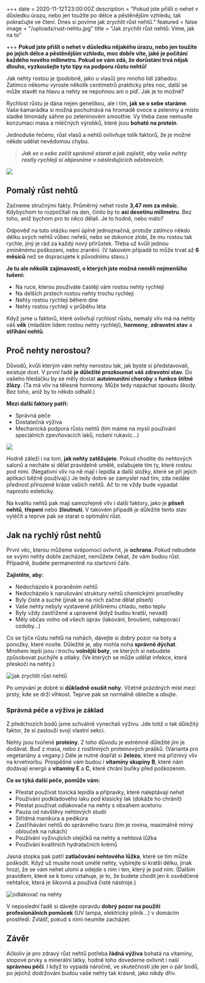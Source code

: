 +++
date = 2020-11-12T23:00:00Z
description = "Pokud jste přišli o nehet v důsledku úrazu, nebo jen toužíte po délce a pěstěnějším vzhledu, tak pokračujte ve čtení. Dnes si povíme jak zrychlit růst nehtů."
featured = false
image = "/uploads/rust-nehtu.jpg"
title = "Jak zrychlit růst nehtů: Víme, jak na to"

+++
**Pokud jste přišli o nehet v důsledku nějakého úrazu, nebo jen toužíte po jejich délce a pěstěnějším vzhledu, moc dobře víte, jaké je počítání každého nového milimetru. Pokud se vám zdá, že dorůstání trvá nějak dlouho, vyzkoušejte tyto tipy na podporu růstu nehtů!**

Jak nehty rostou je (podobně, jako u vlasů) pro mnoho lidí záhadou. Zatímco někomu vyroste několik centimetrů prakticky přes noc, další se může stavět na hlavu a nehty se nepohnou ani o píď. Jak je to možné?

Rychlost růstu je dána nejen genetikou, ale i tím, **jak se o sebe staráme**. Vaše kamarádka si možná pochutnává na hromadě ovoce a zeleniny a místo sladké limonády sáhne po zeleninovém smoothie. Vy třeba zase nemusíte konzumaci masa a mléčných výrobků, které jsou **bohaté na protein**.

Jednoduše řečeno, růst vlasů a nehtů ovlivňuje tolik faktorů, že je možné někde udělat nevědomou chybu.

> **_Jak se o sebe začít správně starat a jak zajistit, aby vaše nehty rostly rychleji si objasníme v následujících odstavcích._**

  
![](/uploads/pomaly-rust-nehtu.jpg)

## Pomalý růst nehtů

Začneme stručnými fakty. Průměrný nehet roste **3,47 mm za měsíc**. Kdybychom to rozpočítali na den, činilo by to **asi desetinu milimetru**. Bez toho, aniž bychom pro to něco dělali. Je to hodně, nebo málo?

Odpověď na tuto otázku není úplně jednoznačná, protože zatímco někdo délku svých nehtů vůbec neřeší, nebo se dokonce zlobí, že mu rostou tak rychle, jiný je rád za každý nový přírůstek. Třeba už kvůli jednou zmíněnému poškození, nebo zranění. (V takovém případě to může trvat až **6 měsíců** než se dopracujete k původnímu stavu.)

**Je tu ale několik zajímavostí, o kterých jste možná neměli nejmenšího tušení:**

* Na ruce, kterou používáte častěji vám rostou nehty rychleji
* Na delších prstech rostou nehty trochu rychleji
* Nehty rostou rychleji během dne
* Nehty rostou rychleji v průběhu léta

Když jsme u faktorů, které ovlivňují rychlost růstu, nemalý vliv má na nehty váš **věk** (mladším lidem rostou nehty rychleji), **hormony**, **zdravotní stav** a **stříhání nehtů**.

## Proč nehty nerostou?

Důvodů, kvůli kterým vám nehty nerostou tak, jak byste si představovali, existuje dost. V první řadě **je důležité prozkoumat váš zdravotní stav**. Do vašeho hledáčku by se měly dostat **autoimunitní choroby** a **funkce štítné žlázy**. (Ta má vliv na tělesné hormony. Může tedy napáchat spoustu škody. Bez toho, aniž by to někdo odhalil.)

**Mezi další faktory patří:**

* Správná péče
* Dostatečná výživa
* Mechanická podpora růstu nehtů (tím máme na mysli používání speciálních zpevňovacích laků, nošení rukavic…)

![](/uploads/pece-o-nehty-2.jpg)

Hodně záleží i na tom, **jak nehty zatěžujete**. Pokud chodíte do nehtových salonů a necháte si dělat pravidelně umělé, oslabujete tím ty, které rostou pod nimi. (Negativní vliv na ně mají i lepidla a další složky, které se při jejich aplikaci běžně používají.) Je tedy dobré se zamyslet nad tím, zda nedáte přednost přirozené kráse vašich nehtů. Ač to ne vždy bude vypadat naprosto esteticky.

Na kvalitu nehtů pak mají samozřejmě vliv i další faktory, jako je **plíseň nehtů**, **třepení** nebo **žloutnutí**. V takovém případě je důležité tento stav vyléčit a teprve pak se starat o optimální růst.

## Jak na rychlý růst nehtů

První věc, kterou můžeme svépomocí ovlivnit, je **ochrana**. Pokud nebudete se svými nehty dobře zacházet, nemůžete čekat, že vám budou růst. Případně, budete permanentně na startovní čáře.

**Zajistěte, aby:**

* Nedocházelo k poraněním nehtů
* Nedocházelo k narušování struktury nehtů chemickými prostředky
* Byly čisté a suché (jinak se na nich začne dělat plíseň)
* Vaše nehty nebyly vystavené přílišnému chladu, nebo teplu
* Byly vždy zastřižené a upravené (když budou kratší, nevadí)
* Měly občas volno od všech úprav (lakování, broušení, nalepovací ozdoby…)

Co se týče růstu nehtů na nohách, dávejte si dobrý pozor na boty a ponožky, které nosíte. Důležité je, aby mohla noha **správně dýchat**. Mnohem lepší jsou i trochu **volnější boty**, ve kterých si nebudete způsobovat puchýře a otlaky. (Ve kterých se může udělat infekce, která přeskočí na nehty.)

![jak zrychlit růst nehtů](/uploads/jak-zrychlit-rust-nehtu.jpg)

Po umývání je dobré si **důkladně osušit nohy**. Včetně prázdných míst mezi prsty, kde se drží vlhkost. Teprve pak se normálně oblečte a obujte.

### Správná péče a výživa je základ

Z předchozích bodů jsme schválně vynechali výživu. Jde totiž o tak důležitý faktor, že si zaslouží svoji vlastní sekci.

Nehty jsou tvořené **proteiny**. Z toho důvodu je extrémně důležité jim je dodávat. Buď z masa, nebo z rostlinných proteinových prášků. (Varianta pro vegetariány a vegany.) Dále je nutné dopřát si **železo**, které má příznivý vliv na krvetvorbu. Prospěšné vám budou i **vitamíny skupiny B**, které nám dodávají energii a **vitamíny E** a **C**, které chrání buňky před poškozením.

**Co se týká další péče, pomůže vám:**

* Přestat používat toxická lepidla a přípravky, které naleptávají nehet
* Používání podkladového laku pod klasický lak (dokáže ho chránit)
* Přestat používat odlakovače na nehty s obsahem acetonu
* Pauza od návštěvy nehtových studií
* Střídmá manikúra a pedikúra
* Zastřihávání nehtů do správného tvaru (tím je rovina, maximálně mírný oblouček na rukách)
* Používání vyživujících olejíčků na nehty a nehtová lůžka
* Používání kvalitních hydratačních krémů

Jasná stopka pak patří **zatlačování nehtového lůžka**, které se tím může poškodit. Když už musíte nosit umělé nehty, vybírejte si kratší délku, jinak hrozí, že se vám nehet ulomí a odejde s ním i ten, který je pod ním. (Dalším pravidlem, které se k tomu vztahuje, je to, že budete chodit jen k osvědčené nehtařce, která je šikovná a používá čisté nástroje.)

![odlakovač na nehty](/uploads/odlakovac-na-nehty.jpg)

V neposlední řadě si dávejte opravdu **dobrý pozor na použití profesionálních pomůcek** (UV lampa, elektrický pilník…) v domácím prostředí. Zvlášť, pokud s nimi neumíte zacházet.

## Závěr

Ačkoliv je pro zdravý růst nehtů potřeba **řádná výživa** bohatá na vitamíny, stopové prvky a minerální látky, hodně toho dovedeme ovlivnit i naší **správnou péčí**. I když to vypadá náročně, ve skutečnosti jde jen o pár bodů, po jejichž dodržování budou vaše nehty tak krásné, jako nikdy dřív.